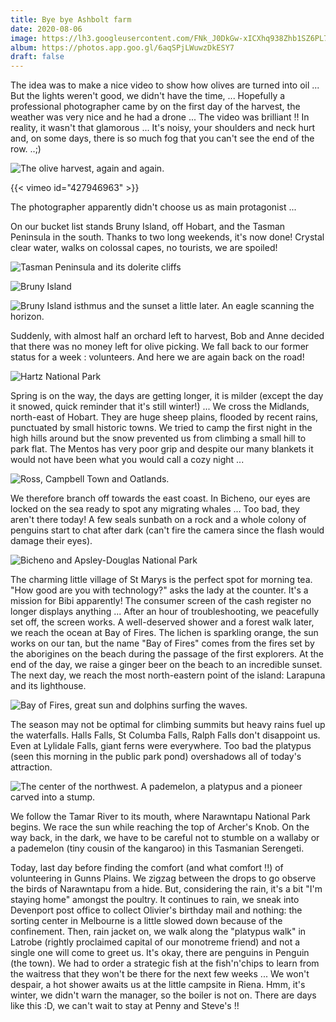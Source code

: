 ```yaml
---
title: Bye bye Ashbolt farm
date: 2020-08-06
image: https://lh3.googleusercontent.com/FNk_J0DkGw-xICXhq938Zhb1SZ6PL7iO84iM-FcvXNo_fiy30EgehUEfxSpQ5eKxfp5e6I9k2qLmQbg40Wt18LbG-pc-RwcRcUZ45CKBfFdhZPYXa1V7q8pfVTxu7Q5UzAYx6v2CLig
album: https://photos.app.goo.gl/6aqSPjLWuwzDkESY7
draft: false
---
```


The idea was to make a nice video to show how olives are turned into oil ... But the lights weren't good, we didn't have the time, ... Hopefully a professional photographer came by on the first day of the harvest, the weather was very nice and he had a drone ... The video was brilliant !! In reality, it wasn't that glamorous ... It's noisy, your shoulders and neck hurt and, on some days, there is so much fog that you can't see the end of the row. ..;)

![The olive harvest, again and again.](https://lh3.googleusercontent.com/n4_0dKzaqBFcGuuAuTk-eJOblBZYZAXO-rlwVILxuBDBbE9AOPqLLp4RdM9-NZrNhfW3eeRnAUsdW7AprT-idUQ_rL6h8Xd48WLP4DgSW8kO_7Tch1ElNiWSkih0_1JGSyDZAFAOLkE)

{{< vimeo id="427946963" >}}

The photographer apparently didn't choose us as main protagonist ...

On our bucket list stands Bruny Island, off Hobart, and the Tasman Peninsula in the south. Thanks to two long weekends, it's now done! Crystal clear water, walks on colossal capes, no tourists, we are spoiled!

![Tasman Peninsula and its dolerite cliffs](https://lh3.googleusercontent.com/l_bjLZTaiFwRBmLvwaKh6NxvWBAWv_VVP_HvTfnjzUF3dnd60OEU3Tr4JrYYioHN7h5Zczzx4JCsQPS1gWdQk4OgtbiPhYHlqnn0UnPzfnpRxKpWWnwdoKjx9Ez_Px_Y6A99FMSS8Bs)

![Bruny Island](https://lh3.googleusercontent.com/qRWUojzjldg8UQkdnjl7PGiDXq_iQpRRU8W0RQZtbyvvRucwTfcAnEUlJ-7rPVX1250lDhdQ1S-m5H0ia4QfsCLzv6n3wRwNZzjbG1dadetIrVzM0lzQ58EtpCX2TgNUYqG-E2t5Cw4)

![Bruny Island isthmus and the sunset a little later. An eagle scanning the horizon.](https://lh3.googleusercontent.com/xRDiGYEVZXzoLBJCFvTSGasYt3Z6-aPEJSNOSamweP7W9WFMLa-tow3CkS3DsnleKIr-AuOwkXpTtgO7r5LwCtbs-CtrUH8KwScsgF2Wpc8iCveogj66chWnb_NxXT9wpZokvN69QWA)

Suddenly, with almost half an orchard left to harvest, Bob and Anne decided that there was no money left for olive picking. We fall back to our former status for a week : volunteers. And here we are again back on the road!

![Hartz National Park](https://lh3.googleusercontent.com/CpF9BOqBZaLlU_ykRtAa9WRx9lIX69X-VJGpwcIxewqnXwJROWPqJIJNP8E0yglJ0WhfnMxfz_eynumqk2r8RXJXR5lsJglgIUpJOat9rDM5dkZVYXn0tJCXkFhqEcrMppO_q76m9fM)

Spring is on the way, the days are getting longer, it is milder (except the day it snowed, quick reminder that it's still winter!) ... We cross the Midlands, north-east of Hobart. They are huge sheep plains, flooded by recent rains, punctuated by small historic towns. We tried to camp the first night in the high hills around but the snow prevented us from climbing a small hill to park flat. The Mentos has very poor grip and despite our many blankets it would not have been what you would call a cozy night ...

![Ross, Campbell Town and Oatlands.](https://lh3.googleusercontent.com/vqojRqZZWbWgCvwwzNSoqnfSak9-jcV-HdrRn3_4Rj_C0HNeXP7kIAS19j1swCDRIl893T4s65GCTa5xal9jRExj-fYcDbPaZ-3APpSNayWb75JKOpmikLejT63tTF4WbQQHzfEn9WM)

We therefore branch off towards the east coast. In Bicheno, our eyes are locked on the sea ready to spot any migrating whales ... Too bad, they aren't there today! A few seals sunbath on a rock and a whole colony of penguins start to chat after dark (can't fire the camera since the flash would damage their eyes).

![Bicheno and Apsley-Douglas National Park](https://lh3.googleusercontent.com/yOXB2HyR0uxiTdsgR679b7rUWcpOw-n1OoAD70hpUF8MKu78oJrGZH4W7ACJMcmi8gvCugLJa1KonzI212fAhhE725_CXkbNIGE_ncPNB7Xv3J6fDS5gPOWtDE2sDk2CzLo8gtPemog)

The charming little village of St Marys is the perfect spot for morning tea. "How good are you with technology?" asks the lady at the counter. It's a mission for Bibi apparently! The consumer screen of the cash register no longer displays anything ... After an hour of troubleshooting, we peacefully set off, the screen works. A well-deserved shower and a forest walk later, we reach the ocean at Bay of Fires. The lichen is sparkling orange, the sun works on our tan, but the name "Bay of Fires" comes from the fires set by the aborigines on the beach during the passage of the first explorers. At the end of the day, we raise a ginger beer on the beach to an incredible sunset. The next day, we reach the most north-eastern point of the island: Larapuna and its lighthouse.

![Bay of Fires, great sun and dolphins surfing the waves.](https://lh3.googleusercontent.com/TDcqiIi7C_4CuoLvzRs7JI0WxYzmfb81AuxUyaFed6iloKbRjVd15Ni18c6ruNGNOvaLJHORR2bZS8FVmqiNfCIWBtfFkpVA9jR-AFE4n0o8oIzqZaSmoVph5s9aj_RlHcQENcaIids)

The season may not be optimal for climbing summits but heavy rains fuel up the waterfalls. Halls Falls, St Columba Falls, Ralph Falls don't disappoint us. Even at Lylidale Falls, giant ferns were everywhere. Too bad the platypus (seen this morning in the public park pond) overshadows all of today's attraction.

![The center of the northwest. A pademelon, a platypus and a pioneer carved into a stump.](https://lh3.googleusercontent.com/NUbPiIM35V1WBVagDSm-WOgRRcMqKabNU4OwrEz-qcCdyjCG6gvJjvd_IGaOUkjK5qp642jccSKpyFH3gKD6yM4OqVoYwqsJ6XpckXyi3Qk7Ysv0UIIw6tCLQhUvo2Lfja2O0cuCkLQ)

We follow the Tamar River to its mouth, where Narawntapu National Park begins. We race the sun while reaching the top of Archer's Knob. On the way back, in the dark, we have to be careful not to stumble on a wallaby or a pademelon (tiny cousin of the kangaroo) in this Tasmanian Serengeti.

Today, last day before finding the comfort (and what comfort !!) of volunteering in Gunns Plains. We zigzag between the drops to go observe the birds of Narawntapu from a hide. But, considering the rain, it's a bit "I'm staying home" amongst the poultry. It continues to rain, we sneak into Devenport post office to collect Olivier's birthday mail and nothing: the sorting center in Melbourne is a little slowed down because of the confinement. Then, rain jacket on, we walk along the "platypus walk" in Latrobe (rightly proclaimed capital of our monotreme friend) and not a single one will come to greet us. It's okay, there are penguins in Penguin (the town). We had to order a strategic fish at the fish'n'chips to learn from the waitress that they won't be there for the next few weeks ... We won't despair, a hot shower awaits us at the little campsite in Riena. Hmm, it's winter, we didn't warn the manager, so the boiler is not on. There are days like this :D, we can't wait to stay at Penny and Steve's !!
